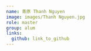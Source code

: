 ```yaml
---
name: 青原 Thanh Nguyen 
image: images/Thanh Nguyen.jpg 
role: master
group: alum
links:
  github: link_to_github 
---
```

